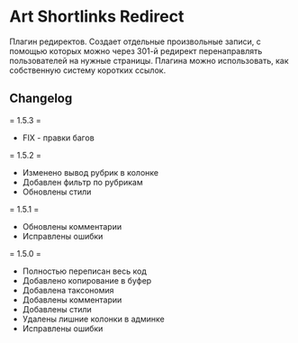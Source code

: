 # Art Shortlinks Redirect

Плагин редиректов. Создает отдельные произвольные записи, с помощью которых можно через 301-й редирект перенаправлять пользователей на нужные страницы. Плагина можно  использовать, как собственную систему коротких ссылок.

## Changelog

= 1.5.3 =
* FIX - правки багов

= 1.5.2 =
* Изменено вывод рубрик в колонке
* Добавлен фильтр по рубрикам
* Обновлены стили

= 1.5.1 =
* Обновлены комментарии
* Исправлены ошибки

= 1.5.0 =
* Полностью переписан весь код
* Добавлено копирование в буфер
* Добавлена таксономия
* Добавлены комментарии
* Добавлены стили
* Удалены лишние колонки в админке
* Исправлены ошибки
